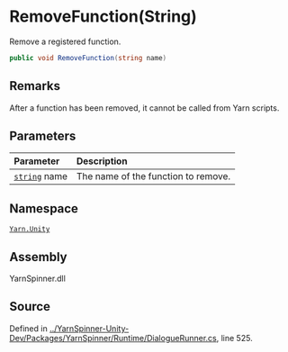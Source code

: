 # RemoveFunction\(String\)

Remove a registered function.

```csharp
public void RemoveFunction(string name)
```

## Remarks

After a function has been removed, it cannot be called from Yarn scripts.

## Parameters

| Parameter | Description |
| :--- | :--- |
| [`string`](https://docs.microsoft.com/dotnet/api/System.String) name | The name of the function to remove. |

## Namespace

[`Yarn.Unity`](../)

## Assembly

YarnSpinner.dll

## Source

Defined in [../YarnSpinner-Unity-Dev/Packages/YarnSpinner/Runtime/DialogueRunner.cs](https://github.com/YarnSpinnerTool/YarnSpinner-Unity//blob/develop/Runtime/DialogueRunner.cs#L525), line 525.

